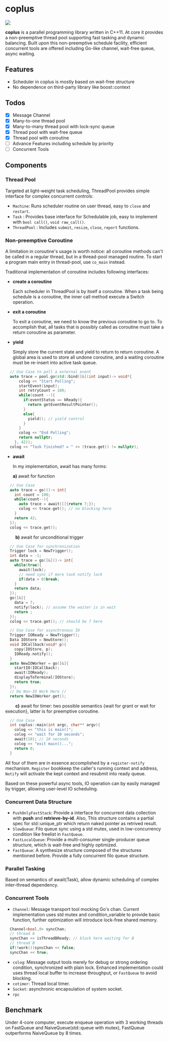 # coplus

![](https://img.shields.io/travis/tabokie/coplus.svg)

**coplus** is a parallel programming library written in C++11. At core it provides a non-preemptive thread pool supporting fast tasking and dynamic balancing. Built upon this non-preemptive schedule facility, efficient concurrent tools are offered including Go-like channel, wait-free queue, async waiting.


## Features

* Scheduler in coplus is mostly based on wait-free structure
* No dependence on third-party library like boost::context

## Todos
* [x] Message Channel
* [x] Many-to-one thread pool
* [x] Many-to-many thread pool with lock-sync queue
* [x] Thread pool with wait-free queue
* [x] Thread pool with coroutine
* [ ] Advance Features including schedule by priority
* [ ] Concurrent Tools

## Components

### Thread Pool

Targeted at light-weight task scheduling, ThreadPool provides simple interface for complex concurrent controls: 

*  `Machine`: Runs scheduler routine on user thread, easy to `close` and `restart`.
*  `Task` : Provides base interface for Schedulable job, easy to implement with `bool call()`, `void raw_call()`.
*  `ThreadPool` : Includes `submit`, `resize`, `close`, `report` functions.


### Non-preemptive Coroutine

A limitation in coroutine's usage is worth notice: all coroutine methods can't be called in a regular thread, but in a thread-pool managed routine. To start a program main entry in thread-pool, use `co_main` instead.

Traditional implementation of coroutine includes following interfaces:

* **create a coroutine**

  Each scheduler in ThreadPool is by itself a coroutine. When a task being schedule is a coroutine, the inner call method execute a Switch operation.

* **exit a coroutine**

  To exit a coroutine, we need to know the previous coroutine to go to. To accomplish that, all tasks that is possibly called as coroutine must take a return coroutine as parameter.

* **yield**

  Simply store the current state and yield to return to return coroutine. A global area is used to store all undone coroutine, and a waiting coroutine must be re-insert into active task queue.

```c++
  // Use Case to poll a external event
  auto trace = pool.go(std::bind([&](int input)-> void*{
      colog << "Start Polling";
      startEvent(input);
      int retryCount = 100;
      while(count --){
        if(eventStatus == kReady){
          return getEventResultPointer();
        }
        else{
          yield(); // yield control
        }
      }
      colog << "End Polling";
      return nullptr;
    }, 42));
  colog << "Task finished? = " << (trace.get() != nullptr);
```

* **await**

  In my implementation, await has many forms:

  **a)** await for function

```c++
  // Use Case
  auto trace = go(()-> int{
    int count = 100;
    while(count--){
      auto trace = await([]{return 7;});
      colog << trace.get(); // no blocking here
    }
    return 42;
  });
  colog << trace.get();
```
&emsp;&emsp;
**b)** await for unconditional trigger

```c++
  // Use Case for synchronization
  Trigger lock = NewTrigger();
  int data = -1;
  auto trace = go([&]()-> int{
    while(true){
      await(lock);
      // need sync if more task notify lock
      if(data > 0)break;
    }
    return data;
  });
  go([&]{
    data = 7;
    notify(lock); // assume the waiter is in wait
    return ;
  });
  colog << trace.get(); // should be 7 here
```

```c++
  // Use Case for asynchronous IO
  Trigger IOReady = NewTrigger();
  Data IOStore = NewStore();
  void IOCallback(void* p){
    copy(IOStore, p);
    IOReady.notify();
  }
  auto NewIOWorker = go([&]{
    startIO(IOCallback);
    await(IOReady);
    displayToTerminal(IOStore);
    return true;
  });
  // Do Non-IO Work Here //
  return NewIOWorker.get();
```
&emsp;&emsp;
**c)** await for timer: two possible semantics {wait for grant or wait for execution}, latter is for preemptive coroutine.

```c++
  // Use Case
  int coplus::main(int argc, char** argv){
    colog << "this is main()";
    colog << "wait for 10 seconds";    
    await(10); // 10 seconds
    colog << "exit main()...";
    return 0;
  }
```

All four of them are in essence accomplished by a `register-notify` mechanism. `Register` bookkeep the caller's running context and address, `Notify` will activate the kept context and resubmit into ready queue.

Based on these powerful async tools, IO operation can by easily managed by trigger, allowing user-level IO scheduling.

### Concurrent Data Structure

- `PushOnlyFastStack`: Provide a interface for concurrent data collection with **push** and **retrieve-by-id**.
  Also, This structure contains a partial spec for std::unique_ptr which return naked pointer as retrived result.
- `SlowQueue`: Filo queue sync using a std mutex, used in low-concurrency condition like freelist in `FastQueue`.
- `FastLocalQueue`: Provide a multi-consumer single-producer queue structure, which is wait-free and highly optimized.
- `FastQueue`: A synthesize structure composed of the structures mentioned before. Provide a fully concurrent filo queue structure.

### Parallel Tasking

Based on semantics of await(Task), allow dynamic scheduling of complex inter-thread dependency.

### Concurrent Tools

* `Channel`: Message transport tool mocking Go's chan. Current implementation uses std mutex and condition_variable to provide basic function, further optimization will introduce lock-free shared memory.

```c++
  Channel<bool,0> syncChan;
  // thread A
  syncChan >> isThreadBReady; // block here waiting for B
  // thread B
  if(!work())syncChan << false;
  syncChan << true;
```

* `colog`: Message output tools merely for debug or strong ordering condition, synchronized with plain lock. Enhanced implementation could uses thread local buffer to increase throughput, or `FastQueue` to avoid blocking. 
* `cotimer`: Thread local timer.
* `Socket`: asynchronic encapsulation of system socket.
* `rpc`


## Benchmark

Under 4-core computer, execute enqueue operation with 3 working threads on FastQueue and NaiveQueue(std::queue with mutex), FastQueue outperforms NaiveQueue by 8 times.
